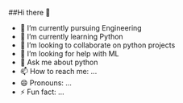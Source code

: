 ##Hi there 👋

- 🔭 I’m currently pursuing Engineering 
- 🌱 I’m currently learning Python
- 👯 I’m looking to collaborate on python projects
- 🤔 I’m looking for help with ML
- 💬 Ask me about python
- 📫 How to reach me: ...
- 😄 Pronouns: ...
- ⚡ Fun fact: ...

